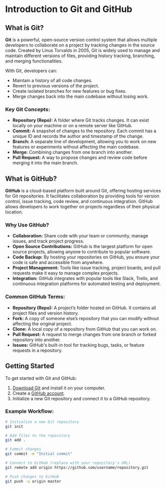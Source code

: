 # Introduction to Git and GitHub

## What is Git?

**Git** is a powerful, open-source version control system that allows multiple developers to collaborate on a project by tracking changes in the source code. Created by Linus Torvalds in 2005, Git is widely used to manage and maintain different versions of files, providing history tracking, branching, and merging functionalities.

With Git, developers can:
- Maintain a history of all code changes.
- Revert to previous versions of the project.
- Create isolated branches for new features or bug fixes.
- Merge changes back into the main codebase without losing work.

### Key Git Concepts:
- **Repository (Repo):** A folder where Git tracks changes. It can exist locally on your machine or on a remote server like GitHub.
- **Commit:** A snapshot of changes to the repository. Each commit has a unique ID and records the author and timestamp of the change.
- **Branch:** A separate line of development, allowing you to work on new features or experiments without affecting the main codebase.
- **Merge:** Combining changes from one branch into another.
- **Pull Request:** A way to propose changes and review code before merging it into the main branch.

## What is GitHub?

**GitHub** is a cloud-based platform built around Git, offering hosting services for Git repositories. It facilitates collaboration by providing tools for version control, issue tracking, code review, and continuous integration. GitHub allows developers to work together on projects regardless of their physical location.

### Why Use GitHub?
- **Collaboration:** Share code with your team or community, manage issues, and track project progress.
- **Open Source Contributions:** GitHub is the largest platform for open source projects, allowing anyone to contribute to popular software.
- **Code Backup:** By hosting your repositories on GitHub, you ensure your code is safe and accessible from anywhere.
- **Project Management:** Tools like issue tracking, project boards, and pull requests make it easy to manage complex projects.
- **Integration:** GitHub integrates with popular tools like Slack, Trello, and continuous integration platforms for automated testing and deployment.

### Common GitHub Terms:
- **Repository (Repo):** A project’s folder hosted on GitHub. It contains all project files and version history.
- **Fork:** A copy of someone else’s repository that you can modify without affecting the original project.
- **Clone:** A local copy of a repository from GitHub that you can work on.
- **Pull Request:** A request to merge changes from one branch or forked repository into another.
- **Issues:** GitHub's built-in tool for tracking bugs, tasks, or feature requests in a repository.

## Getting Started

To get started with Git and GitHub:
1. [Download Git](https://git-scm.com/downloads) and install it on your computer.
2. Create a [GitHub account](https://github.com/).
3. Initialize a new Git repository and connect it to a GitHub repository.

### Example Workflow:
```bash
# Initialize a new Git repository
git init

# Add files to the repository
git add .

# Commit changes
git commit -m "Initial commit"

# Connect to GitHub (replace with your repository's URL)
git remote add origin https://github.com/username/repository.git

# Push changes to GitHub
git push -u origin master

